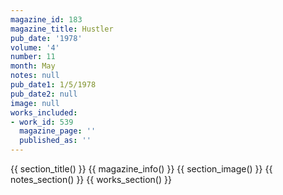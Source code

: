 ```yaml
---
magazine_id: 183
magazine_title: Hustler
pub_date: '1978'
volume: '4'
number: 11
month: May
notes: null
pub_date1: 1/5/1978
pub_date2: null
image: null
works_included:
- work_id: 539
  magazine_page: ''
  published_as: ''
---
```


{{ section_title() }}
{{ magazine_info() }}
{{ section_image() }}
{{ notes_section() }}
{{ works_section() }}
